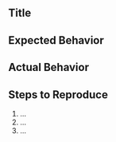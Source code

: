 <!-- Lego GPT launches in English only with no multilingual support. -->

## Title

<!-- Concise summary of the issue -->

## Expected Behavior

<!-- What did you expect to happen? -->

## Actual Behavior

<!-- What actually happened? -->

## Steps to Reproduce

1. …
2. …
3. …

